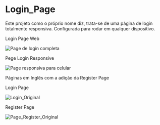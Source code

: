 # Login_Page
Este projeto como o próprio nome diz, trata-se de uma página de login totalmente responsiva. Configurada para rodar em qualquer dispositivo.

Login Page Web

![Page de login completa](https://user-images.githubusercontent.com/124716837/229377555-54650b3e-148b-416b-a195-b12c427a8384.png)

Pege Login Responsive

![Page responsiva para celular](https://user-images.githubusercontent.com/124716837/229377596-961215d3-5022-43e6-b57a-7d3796267bb6.png)


Páginas em Inglês com a adição da Register Page

Login Page

![Login_Original](https://user-images.githubusercontent.com/124716837/229942595-1136b20d-0884-4e08-8f55-08da52f5c9dd.png)


Register Page

![Page_Register_Original](https://user-images.githubusercontent.com/124716837/229942672-b77511b3-e9b8-41cc-903e-adb2ee05cffe.png)
